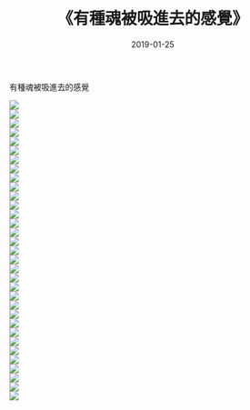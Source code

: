 ﻿---
layout: post
title:  《有種魂被吸進去的感覺》
date:   2019-01-25
img: http://pic.660000.xyz/1:/唯美/2019/有種魂被吸進去的感覺/000.jpg
categories: [美女, 清纯, 唯美]
---

有種魂被吸進去的感覺

  ![](http://pic.660000.xyz/1:/唯美/2019/有種魂被吸進去的感覺/001.jpg) <br> ![](http://pic.660000.xyz/1:/唯美/2019/有種魂被吸進去的感覺/002.jpg) <br> ![](http://pic.660000.xyz/1:/唯美/2019/有種魂被吸進去的感覺/003.jpg) <br> ![](http://pic.660000.xyz/1:/唯美/2019/有種魂被吸進去的感覺/004.jpg) <br> ![](http://pic.660000.xyz/1:/唯美/2019/有種魂被吸進去的感覺/005.jpg) <br> ![](http://pic.660000.xyz/1:/唯美/2019/有種魂被吸進去的感覺/006.jpg) <br> ![](http://pic.660000.xyz/1:/唯美/2019/有種魂被吸進去的感覺/007.jpg) <br> ![](http://pic.660000.xyz/1:/唯美/2019/有種魂被吸進去的感覺/008.jpg) <br> ![](http://pic.660000.xyz/1:/唯美/2019/有種魂被吸進去的感覺/009.jpg) <br> ![](http://pic.660000.xyz/1:/唯美/2019/有種魂被吸進去的感覺/010.jpg) <br> ![](http://pic.660000.xyz/1:/唯美/2019/有種魂被吸進去的感覺/011.jpg) <br> ![](http://pic.660000.xyz/1:/唯美/2019/有種魂被吸進去的感覺/012.jpg) <br> ![](http://pic.660000.xyz/1:/唯美/2019/有種魂被吸進去的感覺/013.jpg) <br> ![](http://pic.660000.xyz/1:/唯美/2019/有種魂被吸進去的感覺/014.jpg) <br> ![](http://pic.660000.xyz/1:/唯美/2019/有種魂被吸進去的感覺/015.jpg) <br> ![](http://pic.660000.xyz/1:/唯美/2019/有種魂被吸進去的感覺/016.jpg) <br> ![](http://pic.660000.xyz/1:/唯美/2019/有種魂被吸進去的感覺/017.jpg) <br> ![](http://pic.660000.xyz/1:/唯美/2019/有種魂被吸進去的感覺/018.jpg) <br> ![](http://pic.660000.xyz/1:/唯美/2019/有種魂被吸進去的感覺/019.jpg) <br> ![](http://pic.660000.xyz/1:/唯美/2019/有種魂被吸進去的感覺/020.jpg) <br> ![](http://pic.660000.xyz/1:/唯美/2019/有種魂被吸進去的感覺/021.jpg) <br> ![](http://pic.660000.xyz/1:/唯美/2019/有種魂被吸進去的感覺/022.jpg) <br> ![](http://pic.660000.xyz/1:/唯美/2019/有種魂被吸進去的感覺/023.jpg) <br> ![](http://pic.660000.xyz/1:/唯美/2019/有種魂被吸進去的感覺/024.jpg) <br> ![](http://pic.660000.xyz/1:/唯美/2019/有種魂被吸進去的感覺/025.jpg) <br> ![](http://pic.660000.xyz/1:/唯美/2019/有種魂被吸進去的感覺/026.jpg) <br> ![](http://pic.660000.xyz/1:/唯美/2019/有種魂被吸進去的感覺/027.jpg) <br> ![](http://pic.660000.xyz/1:/唯美/2019/有種魂被吸進去的感覺/028.jpg) <br> ![](http://pic.660000.xyz/1:/唯美/2019/有種魂被吸進去的感覺/029.jpg) <br> ![](http://pic.660000.xyz/1:/唯美/2019/有種魂被吸進去的感覺/030.jpg) <br> ![](http://pic.660000.xyz/1:/唯美/2019/有種魂被吸進去的感覺/031.jpg) <br> ![](http://pic.660000.xyz/1:/唯美/2019/有種魂被吸進去的感覺/032.jpg) <br> ![](http://pic.660000.xyz/1:/唯美/2019/有種魂被吸進去的感覺/033.jpg) <br>